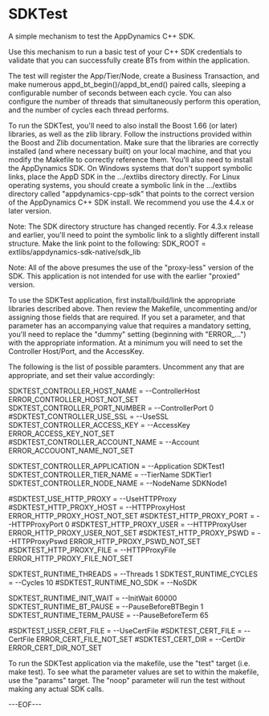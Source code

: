 # SDKTest

A simple mechanism to test the AppDynamics C++ SDK.

Use this mechanism to run a basic test of your C++ SDK credentials to validate that you can successfully create BTs from within the application.

The test will register the App/Tier/Node, create a Business Transaction, and make numerous appd_bt_begin()/appd_bt_end() paired calls, sleeping a 
configurable number of seconds between each cycle.  You can also configure the number of threads that simultaneously perform this operation, and 
the number of cycles each thread performs.  

To run the SDKTest, you'll need to also install the Boost 1.66 (or later) libraries, as well as the zlib library.  Follow the instructions provided
within the Boost and Zlib documentation.  Make sure that the libraries are correctly installed (and where necessary built) on your local machine,
and that you modify the Makefile to correctly reference them.   You'll also need to install the AppDynamics SDK.  On Windows systems that don't support
symbolic links, place the AppD SDK in the .../extlibs directory directly.  For Linux operating systems, you should create a symbolic link in the 
.../extlibs directory called "appdynamics-cpp-sdk" that points to the correct version of the AppDynamics C++ SDK install.  We recommend you use the
4.4.x or later version.

Note: The SDK directory structure has changed recently.  For 4.3.x release and earlier, you'll need to point the symbolic link to a slightly different
install structure.  Make the link point to the following: SDK_ROOT = extlibs/appdynamics-sdk-native/sdk_lib

Note: All of the above presumes the use of the "proxy-less" version of the SDK.  This application is not intended for use with the earlier "proxied"
version.

To use the SDKTest application, first install/build/link the appropriate libraries described above.  Then review the Makefile, uncommenting and/or 
assigning those fields that are required.  If you set a parameter, and that parameter has an accompanying value that requires a mandatory setting, 
you'll need to replace the "dummy" setting (beginning with "ERROR_...") with the appropriate information.  At a minimum you will need to set the 
Controller Host/Port, and the AccessKey.

The following is the list of possible paramters.  Uncomment any that are appropriate, and set their value accordingly:

SDKTEST_CONTROLLER_HOST_NAME        = --ControllerHost ERROR_CONTROLLER_HOST_NOT_SET
SDKTEST_CONTROLLER_PORT_NUMBER      = --ControllerPort 0
#SDKTEST_CONTROLLER_USE_SSL          = --UseSSL
SDKTEST_CONTROLLER_ACCESS_KEY       = --AccessKey ERROR_ACCESS_KEY_NOT_SET
#SDKTEST_CONTROLLER_ACCOUNT_NAME     = --Account ERROR_ACCOUONT_NAME_NOT_SET

SDKTEST_CONTROLLER_APPLICATION      = --Application SDKTest1
SDKTEST_CONTROLLER_TIER_NAME        = --TierName SDKTier1
SDKTEST_CONTROLLER_NODE_NAME        = --NodeName SDKNode1

#SDKTEST_USE_HTTP_PROXY              = --UseHTTPProxy
#SDKTEST_HTTP_PROXY_HOST             = --HTTPProxyHost ERROR_HTTP_PROXY_HOST_NOT_SET
#SDKTEST_HTTP_PROXY_PORT             = --HTTPProxyPort 0
#SDKTEST_HTTP_PROXY_USER             = --HTTPProxyUser ERROR_HTTP_PROXY_USER_NOT_SET
#SDKTEST_HTTP_PROXY_PSWD             = --HTTPProxyPswd ERROR_HTTP_PROXY_PSWD_NOT_SET
#SDKTEST_HTTP_PROXY_FILE             = --HTTPProxyFile ERROR_HTTP_PROXY_FILE_NOT_SET

SDKTEST_RUNTIME_THREADS             = --Threads 1
SDKTEST_RUNTIME_CYCLES              = --Cycles 10
#SDKTEST_RUNTIME_NO_SDK              = --NoSDK

SDKTEST_RUNTIME_INIT_WAIT           = --InitWait 60000
SDKTEST_RUNTIME_BT_PAUSE            = --PauseBeforeBTBegin 1
SDKTEST_RUNTIME_TERM_PAUSE          = --PauseBeforeTerm 65

#SDKTEST_USER_CERT_FILE              = --UseCertFile
#SDKTEST_CERT_FILE                   = --CertFile ERROR_CERT_FILE_NOT_SET
#SDKTEST_CERT_DIR                    = --CertDir ERROR_CERT_DIR_NOT_SET

To run the SDKTest application via the makefile, use the "test" target (i.e. make test).   To see what the parameter values are set to within
the makefile, use the "params" target.  The "noop" parameter will run the test without making any actual SDK calls.


---EOF---
